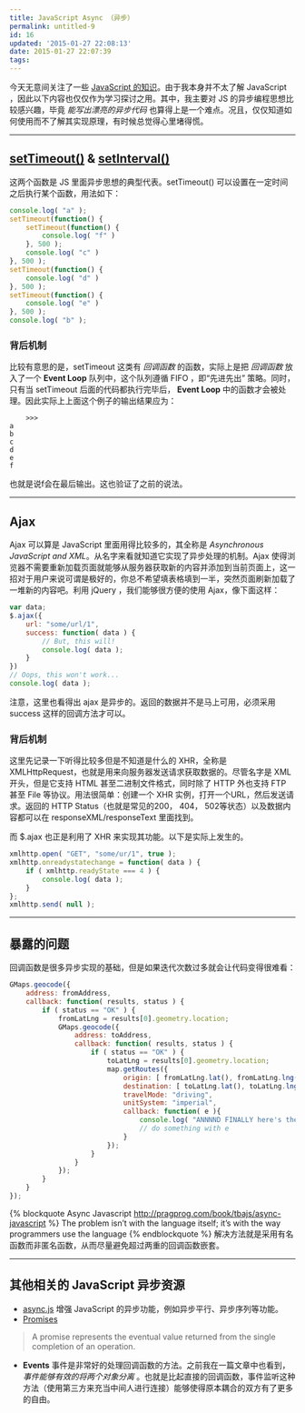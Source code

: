 ```yaml
---
title: JavaScript Async （异步）
permalink: untitled-9
id: 16
updated: '2015-01-27 22:08:13'
date: 2015-01-27 22:07:39
tags:
---
```


今天无意间关注了一些 [JavaScript 的知识](http://net.tutsplus.com/tutorials/javascript-ajax/event-based-programming-what-async-has-over-sync/)。由于我本身并不太了解 JavaScript ，因此以下内容也仅仅作为学习探讨之用。其中，我主要对 JS 的异步编程思想比较感兴趣，毕竟 *能写出漂亮的异步代码* 也算得上是一个难点。况且，仅仅知道如何使用而不了解其实现原理，有时候总觉得心里堵得慌。

---

## [setTimeout()](https://developer.mozilla.org/en-US/docs/Web/API/window.setTimeout?redirectlocale=en-US&redirectslug=DOM%2Fwindow.setTimeout) & [setInterval()](https://developer.mozilla.org/en-US/docs/Web/API/window.setInterval?redirectlocale=en-US&redirectslug=DOM%2Fwindow.setInterval)
这两个函数是 JS 里面异步思想的典型代表。setTimeout() 可以设置在一定时间之后执行某个函数，用法如下：
```javascript
console.log( "a" );
setTimeout(function() {
    setTimeout(function() {
        console.log( "f" )
    }, 500 );
    console.log( "c" )
}, 500 );
setTimeout(function() {
    console.log( "d" )
}, 500 );
setTimeout(function() {
    console.log( "e" )
}, 500 );
console.log( "b" );
```

<!--more-->

### 背后机制
比较有意思的是，setTimeout 这类有 *回调函数* 的函数，实际上是把 *回调函数* 放入了一个 **Event Loop** 队列中，这个队列遵循 FIFO ，即“先进先出” 策略。同时，只有当 setTimeout 后面的代码都执行完毕后， **Event Loop** 中的函数才会被处理。因此实际上上面这个例子的输出结果应为：
```shell
    >>>
a
b
c
d
e
f
```
也就是说f会在最后输出。这也验证了之前的说法。

---

## Ajax
Ajax 可以算是 JavaScript 里面用得比较多的，其全称是 *Asynchronous JavaScript and XML*。从名字来看就知道它实现了异步处理的机制。Ajax 使得浏览器不需要重新加载页面就能够从服务器获取新的内容并添加到当前页面上，这一招对于用户来说可谓是极好的，你总不希望填表格填到一半，突然页面刷新加载了一堆新的内容吧。利用 jQuery ，我们能够很方便的使用 Ajax，像下面这样：
```javascript
var data;       
$.ajax({
    url: "some/url/1",
    success: function( data ) {
        // But, this will!
        console.log( data );
    }
})
// Oops, this won't work...
console.log( data );
```
注意，这里也看得出 ajax 是异步的。返回的数据并不是马上可用，必须采用 success 这样的回调方法才可以。

### 背后机制
这里先记录一下听得比较多但是不知道是什么的 XHR，全称是 XMLHttpRequest，也就是用来向服务器发送请求获取数据的。尽管名字是 XML 开头，但是它支持 HTML 甚至二进制文件格式，同时除了 HTTP 外也支持 FTP 甚至 File 等协议。用法很简单：创建一个 XHR 实例，打开一个URL，然后发送请求。返回的 HTTP Status（也就是常见的200， 404， 502等状态）以及数据内容都可以在 responseXML/responseText 里面找到。

而 $.ajax 也正是利用了 XHR 来实现其功能。以下是实际上发生的。
```javascript
xmlhttp.open( "GET", "some/ur/1", true );
xmlhttp.onreadystatechange = function( data ) {
    if ( xmlhttp.readyState === 4 ) {
        console.log( data );
    }
};
xmlhttp.send( null );
```

---

## 暴露的问题
回调函数是很多异步实现的基础，但是如果迭代次数过多就会让代码变得很难看：
```javascript
GMaps.geocode({
    address: fromAddress,
    callback: function( results, status ) {
        if ( status == "OK" ) {
            fromLatLng = results[0].geometry.location;
            GMaps.geocode({
                address: toAddress,
                callback: function( results, status ) {
                    if ( status == "OK" ) {
                        toLatLng = results[0].geometry.location;
                        map.getRoutes({
                            origin: [ fromLatLng.lat(), fromLatLng.lng() ],
                            destination: [ toLatLng.lat(), toLatLng.lng() ],
                            travelMode: "driving",
                            unitSystem: "imperial",
                            callback: function( e ){
                                console.log( "ANNNND FINALLY here's the directions..." );
                                // do something with e
                            }
                        });
                    }
                }
            });
        }
    }
});
```
{% blockquote  Async Javascript http://pragprog.com/book/tbajs/async-javascript %}
The problem isn’t with the language itself; it’s with the way programmers use the language
{% endblockquote %}
解决方法就是采用有名函数而非匿名函数，从而尽量避免超过两重的回调函数嵌套。

---

## 其他相关的 JavaScript 异步资源
+ [async.js](https://github.com/caolan/async) 增强 JavaScript 的异步功能，例如异步平行、异步序列等功能。
+ [Promises](http://www.html5rocks.com/en/tutorials/es6/promises/#disqus_thread)
> A promise represents the eventual value returned from the single completion of an operation.

+ **Events** 事件是非常好的处理回调函数的方法。之前我在一篇文章中也看到， *事件能够有效的将两个对象分离* 。也就是比起直接的回调函数，事件监听这种方法（使用第三方来充当中间人进行连接）能够使得原本耦合的双方有了更多的自由。